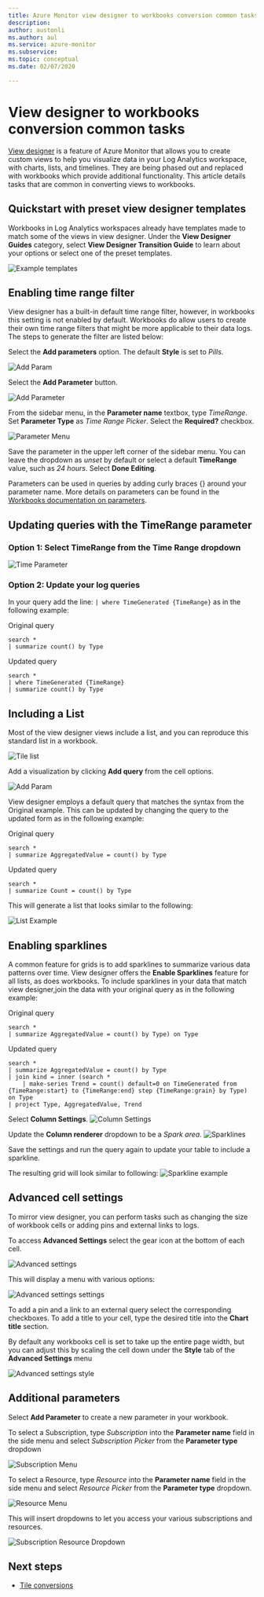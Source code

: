 ```yaml
---
title: Azure Monitor view designer to workbooks conversion common tasks
description: 
author: austonli
ms.author: aul
ms.service: azure-monitor
ms.subservice: 
ms.topic: conceptual
ms.date: 02/07/2020

---
```


# View designer to workbooks conversion common tasks
[View designer](view-designer.md) is a feature of Azure Monitor that allows you to create custom views to help you visualize data in your Log Analytics workspace, with charts, lists, and timelines. They are being phased out and replaced with workbooks which provide additional functionality. This article details tasks that are common in converting views to workbooks.


## Quickstart with preset view designer templates

Workbooks in Log Analytics workspaces already have templates made to match some of the views in view designer. Under the **View Designer Guides** category, select **View Designer Transition Guide** to learn about your options or select one of the preset templates.

![Example templates](media/view-designer-conversion-tasks/templates.png)

## Enabling time range filter
View designer has a built-in default time range filter, however, in workbooks this setting is not enabled by default. Workbooks do allow users to create their own time range filters that might be more applicable to their data logs. The steps to generate the filter are listed below:

Select the **Add parameters** option. The default **Style** is set to *Pills*.

![Add Param](media/view-designer-conversion-tasks/add-param.png)

 Select the **Add Parameter** button.

![Add Parameter](media/view-designer-conversion-tasks/add-parameter.png)

From the sidebar menu, in the **Parameter name** textbox, type *TimeRange*. Set **Parameter Type** as *Time Range Picker*. Select the **Required?** checkbox.

![Parameter Menu](media/view-designer-conversion-tasks/parameter-menu.png)

Save the parameter in the upper left corner of the sidebar menu. You can leave the dropdown as *unset* by default or select a default **TimeRange** value, such as *24 hours*. Select **Done Editing**.

Parameters can be used in queries by adding curly braces {} around your parameter name. More details on parameters can be found in the [Workbooks documentation on parameters](https://github.com/microsoft/Application-Insights-Workbooks/blob/master/Documentation/Parameters/Parameters.md).

## Updating queries with the TimeRange parameter

### Option 1: Select TimeRange from the Time Range dropdown

![Time Parameter](media/view-designer-conversion-tasks/time-parameter.png)

### Option 2: Update your log queries

In your query add the line: `| where TimeGenerated {TimeRange}` as in the following example:

Original query
```KQL
search * 
| summarize count() by Type
```

Updated query
```KQL
search * 
| where TimeGenerated {TimeRange} 
| summarize count() by Type
```

## Including a List
Most of the view designer views include a list, and you can reproduce this standard list in a workbook.

![Tile list](media/view-designer-conversion-tasks/tile-list.png)

Add a visualization by clicking **Add query** from the cell options.

![Add Param](media/view-designer-conversion-tasks/add-param.png)

View designer employs a default query that matches the syntax from the Original example. This can be updated by changing the query to the updated form as in the following example:

Original query
```KQL
search * 
| summarize AggregatedValue = count() by Type
```

Updated query
```KQL
search * 
| summarize Count = count() by Type
```

This will generate a list that looks similar to the following:

![List Example](media/view-designer-conversion-tasks/list-example.png)

## Enabling sparklines
A common feature for grids is to add sparklines to summarize various data patterns over time. View designer offers the **Enable Sparklines** feature for all lists, as does workbooks. To include sparklines in your data that match view designer,join the data with your original query as in the following example:

Original query
```KQL
search *
| summarize AggregatedValue = count() by Type) on Type
```

Updated query
```KQL
search * 
| summarize AggregatedValue = count() by Type
| join kind = inner (search * 
    | make-series Trend = count() default=0 on TimeGenerated from {TimeRange:start} to {TimeRange:end} step {TimeRange:grain} by Type) on Type
| project Type, AggregatedValue, Trend
```

Select **Column Settings**.
![Column Settings](media/view-designer-conversion-tasks/column-settings.png)

Update the **Column renderer** dropdown to be a *Spark area*.
![Sparklines](media/view-designer-conversion-tasks/sparkline.png)

Save the settings and run the query again to update your table to include a sparkline.

The resulting grid will look similar to following:
![Sparkline example](media/view-designer-conversion-tasks/sparkline-example.png)

## Advanced cell settings
To mirror view designer, you can perform tasks such as changing the size of workbook cells or adding pins and external links to logs.

To access **Advanced Settings** select the gear icon at the bottom of each cell.

![Advanced settings](media/view-designer-conversion-tasks/advanced-settings.png)

This will display a menu with various options:

![Advanced settings settings](media/view-designer-conversion-tasks/advanced-settings-settings.png)

To add a pin and a link to an external query select the corresponding checkboxes. To add a title to your cell, type the desired title into the **Chart title** section.

By default any workbooks cell is set to take up the entire page width, but you can adjust this by scaling the cell down under the **Style** tab of the **Advanced Settings** menu

![Advanced settings style](media/view-designer-conversion-tasks/advanced-settings-style.png)

 
## Additional parameters
Select **Add Parameter** to create a new parameter in your workbook. 

To select a Subscription, type *Subscription* into the **Parameter name** field in the side menu and select *Subscription Picker* from the **Parameter type** dropdown

![Subscription Menu](media/view-designer-conversion-tasks/subscription-filter.png)

To select a Resource, type *Resource* into the **Parameter name** field in the side menu and select *Resource Picker* from the **Parameter type** dropdown.

![Resource Menu](media/view-designer-conversion-tasks/resource-filter.png)

This will insert dropdowns to let you access your various subscriptions and resources.

![Subscription Resource Dropdown](media/view-designer-conversion-tasks/subscription-resource.png)


## Next steps
- [Tile conversions](view-designer-conversion-tiles.md)
